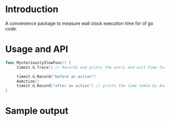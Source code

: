 # Introduction

A convenience package to measure wall clock execution time for of go code.

# Usage and API

```go
func MysteriouslySlowFunc() {
     timeit.G.Trace() // Records and prints the entry and exit time for the MysteriouslySlowFunc

     timeit.G.Record("before an action")
     AnAction()
     timeit.G.Record("after an action") // prints the time taken by AnAction()
}
```

# Sample output